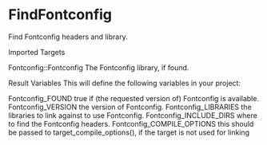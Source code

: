   

# FindFontconfig  
Find Fontconfig headers and library.  


Imported Targets

Fontconfig::Fontconfig
The Fontconfig library, if found.

  


Result Variables
This will define the following variables in your project:

Fontconfig_FOUND
true if (the requested version of) Fontconfig is available.
Fontconfig_VERSION
the version of Fontconfig.
Fontconfig_LIBRARIES
the libraries to link against to use Fontconfig.
Fontconfig_INCLUDE_DIRS
where to find the Fontconfig headers.
Fontconfig_COMPILE_OPTIONS
this should be passed to target_compile_options(), if the
target is not used for linking

  

